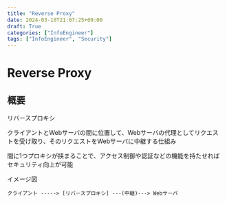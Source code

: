 ```yaml
---
title: "Reverse Proxy"
date: 2024-03-10T21:07:25+09:00
draft: True
categories: ["InfoEngineer"]
tags: ["InfoEngineer", "Security"]
---
```

# Reverse Proxy

## 概要

リバースプロキシ

クライアントとWebサーバの間に位置して、Webサーバの代理としてリクエストを受け取り、そのリクエストをWebサーバに中継する仕組み

間に1つプロキシが挟まることで、アクセス制御や認証などの機能を持たせればセキュリティ向上が可能

イメージ図
```
クライアント -----> [リバースプロキシ] ---(中継)---> Webサーバ
```